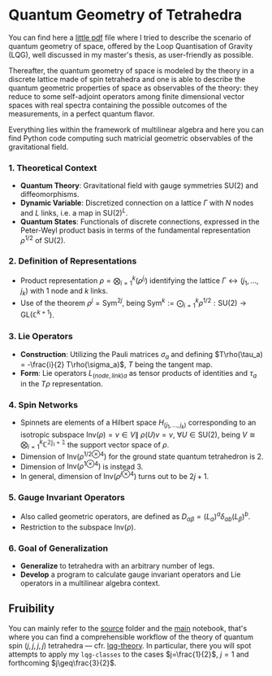 # Quantum Geometry of Tetrahedra

You can find here a [little pdf](https://github.com/Joyboy0056/QuantumGeometryofTetrahedra/blob/main/docs/Loop_Quantisation_of_Space.pdf) file where I tried to describe the scenario of quantum geometry of space, offered by the Loop Quantisation of Gravity (LQG), well discussed in  my master's thesis, as user-friendly as possible.

Thereafter, the quantum geometry of space is modeled by the theory in a discrete lattice made of spin tetrahedra and one is able to describe the quantum geometric properties of space as observables of the theory: they reduce to some self-adjoint operators among finite dimensional vector spaces with real spectra containing the possible outcomes of the measurements, in a perfect quantum flavor.

Everything lies within the framework of multilinear algebra and here you can find Python code computing such matricial geometric observables of the gravitational field.



### 1. **Theoretical Context**
   - **Quantum Theory**: Gravitational field with gauge symmetries $\text{SU}(2)$ and diffeomorphisms.
   - **Dynamic Variable**: Discretized connection on a lattice $\Gamma$ with  $N$ nodes and $L$ links, i.e. a map in $\text{SU}(2)^L$.
   - **Quantum States**: Functionals of discrete connections, expressed in the Peter-Weyl product basis in terms of the fundamental representation $\rho^{1/2}$ of $\text{SU}(2)$.

### 2. **Definition of Representations**
   - Product representation $\rho = \bigotimes_{i=1}^{k} (\rho^{j_i})$ identifying the lattice $\Gamma\leftrightarrow(j_1,...,j_k)$ with $1$ node and $k$ links.
   - Use of the theorem $\rho^{j} = \text{Sym}^{2j}$, being $\text{Sym}^k:=\bigodot_{i=1}^k\rho^{1/2}: \text{SU}(2)\to\text{GL}(\mathbb{C}^{k+1})$.

### 3. **Lie Operators**
   - **Construction**: Utilizing the Pauli matrices $\sigma_a$ and defining $T\rho(\tau_a) = -\frac{i}{2} T\rho(\sigma_a)$, $T$ being the tangent map.
   - **Form**: Lie operators ${L_{(node, link)}}_a$ as tensor products of identities and $\tau_a$ in the $T\rho$ representation.

### 4. **Spin Networks**
   - Spinnets are elements of a Hilbert space $H_{(j_1,...,j_k)}$ corresponding to an isotropic subspace $\text{Inv}(\rho) = {v \in V \|\ \rho(U)v = v,\ \forall U \in \text{SU}(2)}$, being $V\cong\bigotimes_{i=1}^k\mathbb{C^{2j_i+1}}$ the support vector space of $\rho$.
   - Dimension of $\text{Inv}\left({\rho^{1/2}}^{\otimes4}\right)$ for the ground state quantum tetrahedron is 2.
   - Dimension of $\text{Inv}\left({\rho^1}^{\otimes4}\right)$ is instead 3.
   - In general, dimension of $\text{Inv}\left({\rho^j}^{\otimes4}\right)$ turns out to be $2j+1$.

### 5. **Gauge Invariant Operators**
   - Also called geometric operators, are defined as $D_{\alpha\beta} = (L_\alpha)^a\delta_{ab}(L_\beta)^b$.
   - Restriction to the subspace $\text{Inv}(\rho)$.

### 6. **Goal of Generalization**
   - **Generalize** to tetrahedra with an arbitrary number of legs.
   - **Develop** a program to calculate gauge invariant operators and Lie operators in a multilinear algebra context.

## Fruibility
You can mainly refer to the [source](https://github.com/Joyboy0056/QuantumGeometryofTetrahedra/tree/main/src) folder and the [main](https://github.com/Joyboy0056/QuantumGeometryofTetrahedra/blob/main/main.ipynb) notebook, that's where you can find a comprehensible workflow of the theory of quantum spin $(j,j,j,j)$ tetrahedra — cfr. [lqg-theory](https://github.com/Joyboy0056/QuantumGeometryofTetrahedra/blob/main/docs/Loop_Quantisation_of_Space.pdf). In particular, there you will spot attempts to apply my `lqg-classes` to the cases $j=\frac{1}{2}$, $j=1$ and forthcoming $j\geq\frac{3}{2}$.
